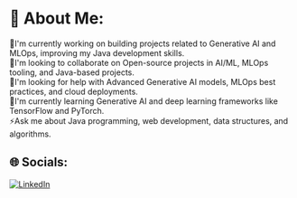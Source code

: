 # 💫 About Me:
👋I'm currently working on building projects related to Generative AI and MLOps, improving my Java development skills.<br>
👀I'm looking to collaborate on Open-source projects in AI/ML, MLOps tooling, and Java-based projects.<br>
💞️I'm looking for help with Advanced Generative AI models, MLOps best practices, and cloud deployments.<br>
🌱I'm currently learning Generative AI and deep learning frameworks like TensorFlow and PyTorch.<br>
⚡Ask me about Java programming, web development, data structures, and algorithms.<br>


## 🌐 Socials:
[![LinkedIn](https://img.shields.io/badge/LinkedIn-%230077B5.svg?logo=linkedin&logoColor=white)](https://linkedin.com/in/www.linkedin.com/in/devanshiawasthi29) 

